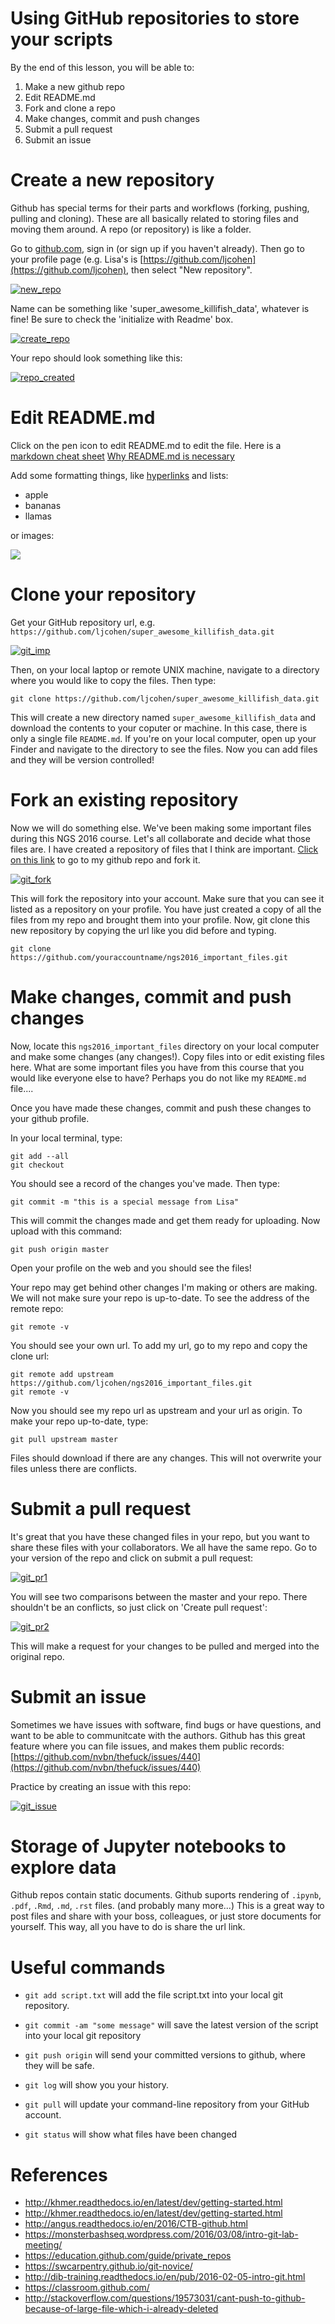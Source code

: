 # Using GitHub repositories to store your scripts

By the end of this lesson, you will be able to:

1. Make a new github repo
2. Edit README.md
3. Fork and clone a repo
4. Make changes, commit and push changes
5. Submit a pull request
6. Submit an issue

# Create a new repository

Github has special terms for their parts and workflows (forking, pushing, pulling and cloning). These are all basically related to storing files and moving them around. A repo (or repository) is like a folder.

Go to [github.com](https://github.com/), sign in (or sign up if you haven't already). 
Then go to your profile page (e.g.  Lisa's is [https://github.com/ljcohen](https://github.com/ljcohen), then select "New repository".

   [![new_repo](_static/git_new_repository.thumb.png)](_static/git_new_repository.png)

Name can be something like 'super_awesome_killifish_data', whatever is fine!  Be sure to check the
'initialize with Readme' box.

   [![create_repo](_static/git_create_repo.thumb.png)](_static/git_create_repo.png)

Your repo should look something like this:
   
   [![repo_created](_static/git_repo_created.thumb.png)](_static/git_repo_created.png)


# Edit README.md

Click on the pen icon to edit README.md to edit the file. Here is a [markdown cheat sheet](https://github.com/adam-p/markdown-here/wiki/Markdown-Cheatsheet) 
[Why README.md is necessary](https://changelog.com/top-ten-reasons-why-i-wont-use-your-open-source-project)

Add some formatting things, like [hyperlinks](http://whatshouldwecallgradschool.tumblr.com) and lists:

* apple
* bananas
* llamas

or images:

   ![](_static/tumblr_ne2ofn3hFs1r0kovlo1_r1_500.gif)

# Clone your repository

Get your GitHub repository url, e.g. `https://github.com/ljcohen/super_awesome_killifish_data.git`

 [![git_imp](_static/git_clone_important.thumb.png)](_static/git_clone_important.png)

Then, on your local laptop or remote UNIX machine, navigate to a directory where you would like to copy the files. Then type:
   
   ```
   git clone https://github.com/ljcohen/super_awesome_killifish_data.git
   ```

This will create a new directory named `super_awesome_killifish_data` and download the contents to your coputer or machine. In this case, there is only a single file `README.md`. If you're on your local computer, open up your Finder and navigate to the directory to see the files. Now you can add files and they will be version controlled!

# Fork an existing repository

Now we will do something else. We've been making some important files during this NGS 2016 course. Let's all collaborate and decide what those files are. I have created a repository of files that I think are important. [Click on this link](https://github.com/ljcohen/ngs2016_important_files) to go to my github repo and fork it.

   [![git_fork](_static/git_fork.thumb.png)](_static/git_fork.png)
   
This will fork the repository into your account. Make sure that you can see it listed as a repository on your profile. You have just created a copy of all the files from my repo and brought them into your profile. Now, git clone this new repository by copying the url like you did before and typing.
   
   ```
   git clone https://github.com/youraccountname/ngs2016_important_files.git
   
   ```


# Make changes, commit and push changes

Now, locate this `ngs2016_important_files` directory on your local computer and make some changes (any changes!). Copy files into or edit existing files here. What are some important files you have from this course that you would like everyone else to have? Perhaps you do not like my `README.md` file....


Once you have made these changes, commit and push these changes to your github profile.

In your local terminal, type:
   
   ```
   git add --all
   git checkout
   ```

You should see a record of the changes you've made. Then type:
   
   ```
   git commit -m "this is a special message from Lisa"
   ```

This will commit the changes made and get them ready for uploading. Now upload with this command:
 
   ```
   git push origin master
   ```

Open your profile on the web and you should see the files!

Your repo may get behind other changes I'm making or others are making. We will not make sure your repo is up-to-date. To see the address of the remote repo:
   
   ```
   git remote -v
   ```

You should see your own url. To add my url, go to my repo and copy the clone url:
   
   ```
   git remote add upstream https://github.com/ljcohen/ngs2016_important_files.git
   git remote -v
   ```

Now you should see my repo url as upstream and your url as origin. To make your repo up-to-date, type:

   ```
   git pull upstream master
   ```

Files should download if there are any changes. This will not overwrite your files unless there are conflicts.

# Submit a pull request

It's great that you have these changed files in your repo, but you want to share these files with your collaborators. We all have the same repo. Go to your version of the repo and click on submit a pull request:

   [![git_pr1](_static/git_pull_request.thumb.png)](_static/git_pull_request.png)

You will see two comparisons between the master and your repo. There shouldn't be an conflicts, so just click on 'Create pull request':

   [![git_pr2](_static/git_create_pull_request.thumb.png)](_static/git_create_pull_request.png)
   
This will make a request for your changes to be pulled and merged into the original repo.

# Submit an issue

Sometimes we have issues with software, find bugs or have questions, and want to be able to communitcate with the authors. Github has this great feature where you can file issues, and makes them public records: [https://github.com/nvbn/thefuck/issues/440](https://github.com/nvbn/thefuck/issues/440)

Practice by creating an issue with this repo:

[![git_issue](_static/git_issue.thumb.png)](_static/git_issue.png)
   
# Storage of Jupyter notebooks to explore data

Github repos contain static documents. Github suports rendering of `.ipynb`, `.pdf`, `.Rmd`, `.md`, `.rst` files. (and probably many more...) This is a great way to post files and share with your boss, colleagues, or just store documents for yourself. This way, all you have to do is share the url link.


# Useful commands
* `git add script.txt` will add the file script.txt into your local git
  repository.

* `git commit -am "some message"` will save the latest version of the script
  into your local git repository

* `git push origin` will send your committed versions to github, where
  they will be safe.

* `git log` will show you your history.

* `git pull` will update your command-line repository from your
  GitHub account.
  
* `git status` will show what files have been changed
  
# References

* http://khmer.readthedocs.io/en/latest/dev/getting-started.html
* http://khmer.readthedocs.io/en/latest/dev/getting-started.html
* http://angus.readthedocs.io/en/2016/CTB-github.html
* https://monsterbashseq.wordpress.com/2016/03/08/intro-git-lab-meeting/
* https://education.github.com/guide/private_repos
* https://swcarpentry.github.io/git-novice/
* http://dib-training.readthedocs.io/en/pub/2016-02-05-intro-git.html
* https://classroom.github.com/
* http://stackoverflow.com/questions/19573031/cant-push-to-github-because-of-large-file-which-i-already-deleted
